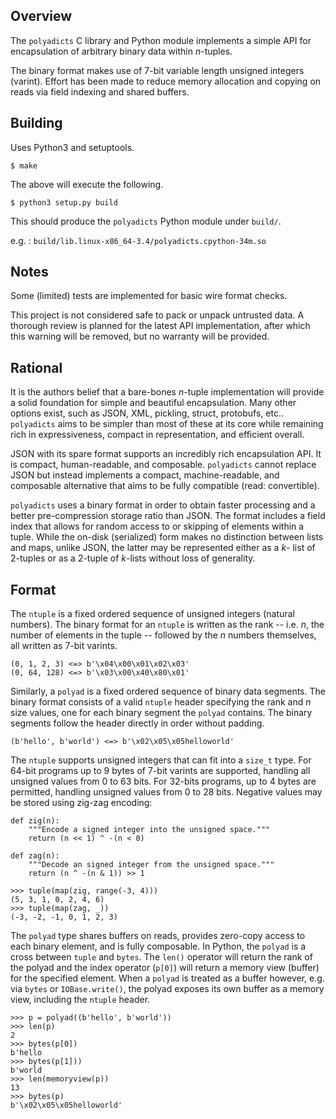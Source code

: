 
## Overview

The `polyadicts` C library and Python module implements a simple API for
encapsulation of arbitrary binary data within *n*-tuples.

The binary format makes use of 7-bit variable length unsigned integers
(varint). Effort has been made to reduce memory allocation and copying on
reads via field indexing and shared buffers.

## Building

Uses Python3 and setuptools.

    $ make

The above will execute the following.

    $ python3 setup.py build

This should produce the `polyadicts` Python module under `build/`.

e.g.
: `build/lib.linux-x86_64-3.4/polyadicts.cpython-34m.so`

## Notes

Some (limited) tests are implemented for basic wire format checks.

This project is not considered safe to pack or unpack untrusted data.
A thorough review is planned for the latest API implementation, after
which this warning will be removed, but no warranty will be provided.

## Rational

It is the authors belief that a bare-bones *n*-tuple implementation will
provide a solid foundation for simple and beautiful encapsulation. Many
other options exist, such as JSON, XML, pickling, struct, protobufs, etc..
`polyadicts` aims to be simpler than most of these at its core while
remaining rich in expressiveness, compact in representation, and efficient
overall.

JSON with its spare format supports an incredibly rich encapsulation API.
It is compact, human-readable, and composable. `polyadicts` cannot replace
JSON but instead implements a compact, machine-readable, and composable
alternative that aims to be fully compatible (read: convertible).

`polyadicts` uses a binary format in order to obtain faster processing and
a better pre-compression storage ratio than JSON. The format includes a
field index that allows for random access to or skipping of elements within
a tuple. While the on-disk (serialized) form makes no distinction between
lists and maps, unlike JSON, the latter may be represented either as a *k*-
list of 2-tuples or as a 2-tuple of *k*-lists without loss of generality.

## Format

The `ntuple` is a fixed ordered sequence of unsigned integers (natural
numbers). The binary format for an `ntuple` is written as the rank -- i.e.
*n*, the number of elements in the tuple -- followed by the *n* numbers
themselves, all written as 7-bit varints.

    (0, 1, 2, 3) <=> b'\x04\x00\x01\x02\x03'
    (0, 64, 128) <=> b'\x03\x00\x40\x80\x01'

Similarly, a `polyad` is a fixed ordered sequence of binary data segments.
The binary format consists of a valid `ntuple` header specifying the rank
and *n* size values, one for each binary segment the `polyad` contains.
The binary segments follow the header directly in order without padding.

    (b'hello', b'world') <=> b'\x02\x05\x05helloworld'

The `ntuple` supports unsigned integers that can fit into a `size_t` type.
For 64-bit programs up to 9 bytes of 7-bit varints are supported, handling
all unsigned values from 0 to 63 bits. For 32-bits programs, up to 4 bytes
are permitted, handling unsigned values from 0 to 28 bits. Negative values
may be stored using zig-zag encoding:

    def zig(n):
        """Encode a signed integer into the unsigned space."""
        return (n << 1) ^ -(n < 0)

    def zag(n):
        """Decode an signed integer from the unsigned space."""
        return (n ^ -(n & 1)) >> 1

    >>> tuple(map(zig, range(-3, 4)))
    (5, 3, 1, 0, 2, 4, 6)
    >>> tuple(map(zag, _))
    (-3, -2, -1, 0, 1, 2, 3)

The `polyad` type shares buffers on reads, provides zero-copy access to
each binary element, and is fully composable. In Python, the `polyad` is
a cross between `tuple` and `bytes`. The `len()` operator will return the
rank of the polyad and the index operator (`p[0]`) will return a memory
view (buffer) for the specified element. When a `polyad` is treated as a
buffer however, e.g. via `bytes` or `IOBase.write()`, the polyad exposes
its own buffer as a memory view, including the `ntuple` header.

    >>> p = polyad((b'hello', b'world'))
    >>> len(p)
    2
    >>> bytes(p[0])
    b'hello
    >>> bytes(p[1]))
    b'world
    >>> len(memoryview(p))
    13
    >>> bytes(p)
    b'\x02\x05\x05helloworld'
